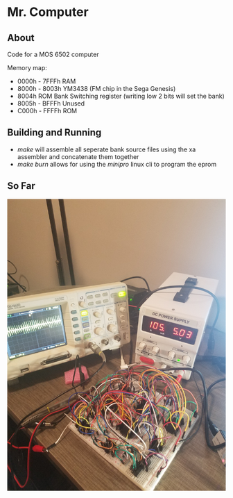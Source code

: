 # Mr. Computer

## About
Code for a MOS 6502 computer

Memory map:
* 0000h - 7FFFh RAM
* 8000h - 8003h YM3438 (FM chip in the Sega Genesis)
* 8004h         ROM Bank Switching register (writing low 2 bits will set the bank)
* 8005h - BFFFh Unused
* C000h - FFFFh ROM
	
## Building and Running	

* _make_ will assemble all seperate bank source files using the xa assembler and concatenate them together
* _make burn_ allows for using the _minipro_ linux cli to program the eprom 

## So Far
![image](/images/rat_nest.jpg)
